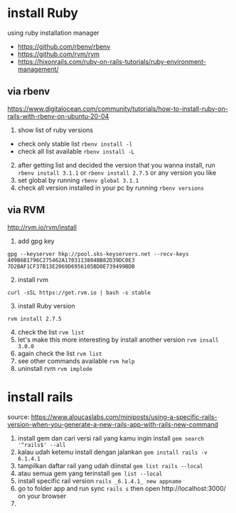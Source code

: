 # install Ruby 

using ruby installation manager
- https://github.com/rbenv/rbenv
- https://github.com/rvm/rvm
- https://hixonrails.com/ruby-on-rails-tutorials/ruby-environment-management/

## via rbenv

https://www.digitalocean.com/community/tutorials/how-to-install-ruby-on-rails-with-rbenv-on-ubuntu-20-04

1. show list of ruby versions

- check only stable list `rbenv install -l`
- check all list available `rbenv install -L`

2. after getting list and decided the version that you wanna install, run `rbenv install 3.1.1` or `rbenv install 2.7.5` or any version you like
3. set global by running `rbenv global 3.1.1`
4. check all version installed in your pc by running `rbenv versions`



## via RVM

http://rvm.io/rvm/install

1. add gpg key 

```
gpg --keyserver hkp://pool.sks-keyservers.net --recv-keys 409B6B1796C275462A1703113804BB82D39DC0E3 7D2BAF1CF37B13E2069D6956105BD0E739499BDB
```

2. install rvm

```
curl -sSL https://get.rvm.io | bash -s stable
```

3. install Ruby version

```
rvm install 2.7.5 
```

4. check the list `rvm list`
5. let's make this more interesting by install another version `rvm insall 3.0.0`
6. again check the list `rvm list`
7. see other commands available `rvm help`
8. uninstall rvm `rvm implode`

# install rails

source: https://www.aloucaslabs.com/miniposts/using-a-specific-rails-version-when-you-generate-a-new-rails-app-with-rails-new-command

1. install gem dan cari versi rail yang kamu ingin install `gem search '^rails$' --all`
2. kalau udah ketemu install dengan jalankan `gem install rails -v 6.1.4.1`
3. tampilkan daftar rail yang udah diinstal `gem list rails --local`
4. atau semua gem yang terinstall `gem list --local`
5. install specific rail version `rails _6.1.4.1_ new appname`
6. go to folder app and run sync `rails s` then open http://localhost:3000/ on your browser
7. 
